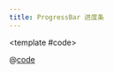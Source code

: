 ```yaml
---
title: ProgressBar 进度条
---
```


<demo-box showCode>
  <ProgressBarDemo />

<template #code>

@[code](/src/components/ProgressBar/ProgressBarDemo.vue)

  </template>
</demo-box>

<script setup>
import ProgressBarDemo from '@/components/ProgressBar/ProgressBarDemo.vue'

</script>
